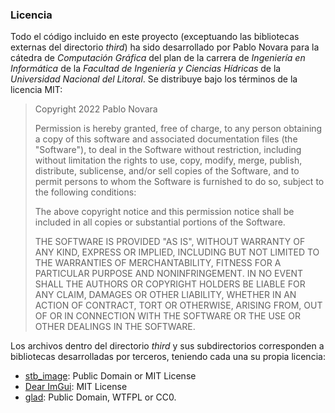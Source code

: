 ### Licencia

Todo el código incluido en este proyecto (exceptuando las bibliotecas externas del directorio *third*) ha sido desarrollado por Pablo Novara para la cátedra de *Computación Gráfica* del plan de la carrera de *Ingeniería en Informática* de la *Facultad de Ingeniería y Ciencias Hídricas* de la *Universidad Nacional del Litoral*. Se distribuye bajo los términos de la licencia MIT:

> Copyright 2022 Pablo Novara
>
> Permission is hereby granted, free of charge, to any person obtaining a copy of this software and associated documentation files (the  "Software"), to deal in the Software without restriction, including  without limitation the rights to use, copy, modify, merge, publish,  distribute, sublicense, and/or sell copies of the Software, and to  permit persons to whom the Software is furnished to do so, subject to  the following conditions:
>
> The above copyright notice and this permission notice shall be included in all copies or substantial portions of the Software.
>
> THE SOFTWARE IS PROVIDED "AS IS", WITHOUT WARRANTY OF ANY KIND,  EXPRESS OR IMPLIED, INCLUDING BUT NOT LIMITED TO THE WARRANTIES OF  MERCHANTABILITY, FITNESS FOR A PARTICULAR PURPOSE AND NONINFRINGEMENT.  IN NO EVENT SHALL THE AUTHORS OR COPYRIGHT HOLDERS BE LIABLE FOR ANY  CLAIM, DAMAGES OR OTHER LIABILITY, WHETHER IN AN ACTION OF CONTRACT,  TORT OR OTHERWISE, ARISING FROM, OUT OF OR IN CONNECTION WITH THE  SOFTWARE OR THE USE OR OTHER DEALINGS IN THE SOFTWARE.



Los archivos dentro del directorio *third* y sus subdirectorios corresponden a bibliotecas desarrolladas por terceros, teniendo cada una su propia licencia:

* [stb_image](https://github.com/nothings/stb): Public Domain or MIT License
* [Dear ImGui](https://github.com/ocornut/imgui): MIT License
* [glad](https://github.com/Dav1dde/glad): Public Domain, WTFPL or CC0.

